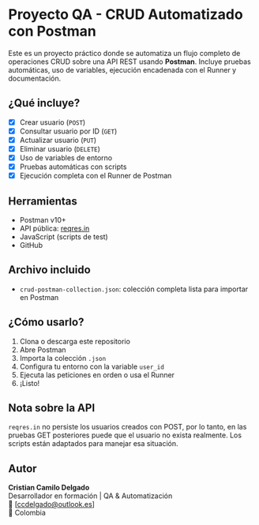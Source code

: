 # Proyecto QA - CRUD Automatizado con Postman

Este es un proyecto práctico donde se automatiza un flujo completo de operaciones CRUD sobre una API REST usando **Postman**. Incluye pruebas automáticas, uso de variables, ejecución encadenada con el Runner y documentación.

## ¿Qué incluye?

- [x] Crear usuario (`POST`)
- [x] Consultar usuario por ID (`GET`)
- [x] Actualizar usuario (`PUT`)
- [x] Eliminar usuario (`DELETE`)
- [x] Uso de variables de entorno
- [x] Pruebas automáticas con scripts
- [x] Ejecución completa con el Runner de Postman

##  Herramientas

- Postman v10+
- API pública: [reqres.in](https://reqres.in)
- JavaScript (scripts de test)
- GitHub

##  Archivo incluido

- `crud-postman-collection.json`: colección completa lista para importar en Postman

##  ¿Cómo usarlo?

1. Clona o descarga este repositorio
2. Abre Postman
3. Importa la colección `.json`
4. Configura tu entorno con la variable `user_id`
5. Ejecuta las peticiones en orden o usa el Runner
6. ¡Listo!

##  Nota sobre la API

`reqres.in` no persiste los usuarios creados con POST, por lo tanto, en las pruebas GET posteriores puede que el usuario no exista realmente. Los scripts están adaptados para manejar esa situación.

##  Autor

**Cristian Camilo Delgado**  
Desarrollador en formación | QA & Automatización  
📧 [ccdelgado@outlook.es]  
📌 Colombia

